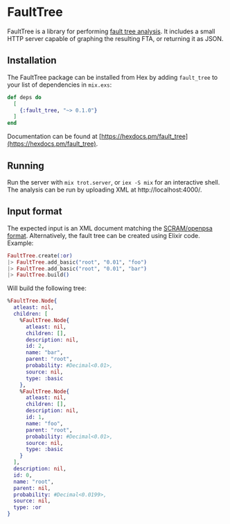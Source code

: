 # FaultTree

FaultTree is a library for performing [fault tree analysis](https://en.wikipedia.org/wiki/Fault_tree_analysis). It includes a small HTTP server capable of graphing the resulting FTA, or returning it as JSON.

## Installation

The FaultTree package can be installed from Hex
by adding `fault_tree` to your list of dependencies in `mix.exs`:

```elixir
def deps do
  [
    {:fault_tree, "~> 0.1.0"}
  ]
end
```

Documentation can be found at [https://hexdocs.pm/fault_tree](https://hexdocs.pm/fault_tree).

## Running

Run the server with `mix trot.server`, or `iex -S mix` for an interactive shell. The analysis can be run by uploading XML at http://localhost:4000/.


## Input format

The expected input is an XML document matching the [SCRAM/openpsa format](https://github.com/rakhimov/scram/blob/master/share/input.rng). Alternatively, the fault tree can be created using Elixir code. Example:


```elixir
FaultTree.create(:or)
|> FaultTree.add_basic("root", "0.01", "foo")
|> FaultTree.add_basic("root", "0.01", "bar")
|> FaultTree.build()
```

Will build the following tree:

```elixir
%FaultTree.Node{
  atleast: nil,
  children: [
    %FaultTree.Node{
      atleast: nil,
      children: [],
      description: nil,
      id: 2,
      name: "bar",
      parent: "root",
      probability: #Decimal<0.01>,
      source: nil,
      type: :basic
    },
    %FaultTree.Node{
      atleast: nil,
      children: [],
      description: nil,
      id: 1,
      name: "foo",
      parent: "root",
      probability: #Decimal<0.01>,
      source: nil,
      type: :basic
    }
  ],
  description: nil,
  id: 0,
  name: "root",
  parent: nil,
  probability: #Decimal<0.0199>,
  source: nil,
  type: :or
}
```
